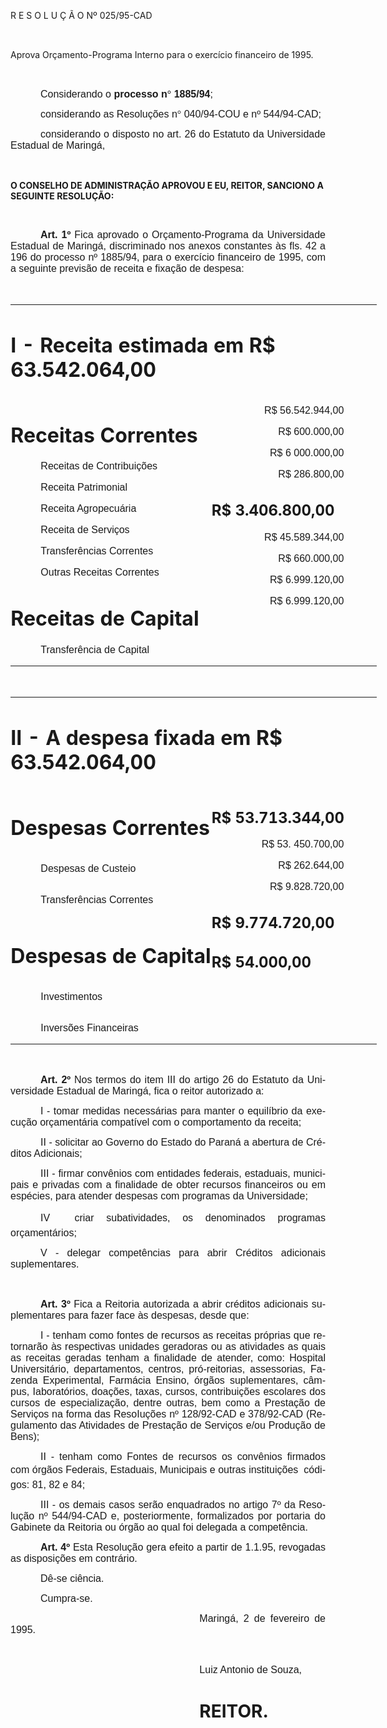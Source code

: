 <body lang=PT-BR style='tab-interval:36.0pt'>

<div class=Section1>

<p class=MsoTitle>R E S O L U Ç Ã O Nº 025/95-CAD</p>

<p class=MsoNormal style='text-align:justify;text-indent:36.0pt'><b
style='mso-bidi-font-weight:normal'><span style='font-size:12.0pt;mso-bidi-font-size:
10.0pt;font-family:Arial;mso-bidi-font-family:"Times New Roman"'><![if !supportEmptyParas]>&nbsp;<![endif]><o:p></o:p></span></b></p>

<p class=MsoBodyTextIndent2>Aprova Orçamento-Programa Interno para o exercício
financeiro de 1995.</p>

<p class=MsoNormal style='text-align:justify;text-indent:36.0pt'><span
style='font-size:12.0pt;mso-bidi-font-size:10.0pt;font-family:Arial;mso-bidi-font-family:
"Times New Roman"'><![if !supportEmptyParas]>&nbsp;<![endif]><o:p></o:p></span></p>

<p class=MsoNormal style='text-align:justify;text-indent:36.0pt'><span
style='font-size:12.0pt;mso-bidi-font-size:10.0pt;font-family:Arial;mso-bidi-font-family:
"Times New Roman"'>Considerando o <b style='mso-bidi-font-weight:normal'>processo
n</b></span><b style='mso-bidi-font-weight:normal'><span style='font-size:12.0pt;
mso-bidi-font-size:10.0pt;font-family:Symbol;mso-ascii-font-family:Arial;
mso-hansi-font-family:Arial;mso-char-type:symbol;mso-symbol-font-family:Symbol'><span
style='mso-char-type:symbol;mso-symbol-font-family:Symbol'>°</span></span></b><b
style='mso-bidi-font-weight:normal'><span style='font-size:12.0pt;mso-bidi-font-size:
10.0pt;font-family:Arial;mso-bidi-font-family:"Times New Roman"'> 1885/94</span></b><span
style='font-size:12.0pt;mso-bidi-font-size:10.0pt;font-family:Arial;mso-bidi-font-family:
"Times New Roman"'>;<o:p></o:p></span></p>

<p class=MsoNormal style='text-align:justify;text-indent:36.0pt'><span
style='font-size:12.0pt;mso-bidi-font-size:10.0pt;font-family:Arial;mso-bidi-font-family:
"Times New Roman"'>considerando as Resoluções n</span><span style='font-size:
12.0pt;mso-bidi-font-size:10.0pt;font-family:Symbol;mso-ascii-font-family:Arial;
mso-hansi-font-family:Arial;mso-char-type:symbol;mso-symbol-font-family:Symbol'><span
style='mso-char-type:symbol;mso-symbol-font-family:Symbol'>°</span></span><span
style='font-size:12.0pt;mso-bidi-font-size:10.0pt;font-family:Arial;mso-bidi-font-family:
"Times New Roman"'> 040/94-COU e nº 544/94-CAD;<o:p></o:p></span></p>

<p class=MsoNormal style='text-align:justify;text-indent:36.0pt'><span
style='font-size:12.0pt;mso-bidi-font-size:10.0pt;font-family:Arial;mso-bidi-font-family:
"Times New Roman"'>considerando o disposto no art. 26 do Estatuto da Universidade
Estadual de Maringá,<o:p></o:p></span></p>

<p class=MsoNormal style='text-align:justify;text-indent:36.0pt'><span
style='font-size:12.0pt;mso-bidi-font-size:10.0pt;font-family:Arial;mso-bidi-font-family:
"Times New Roman"'><![if !supportEmptyParas]>&nbsp;<![endif]><o:p></o:p></span></p>

<p class=MsoBodyTextIndent><b>O CONSELHO DE ADMINISTRAÇÃO APROVOU E EU, REITOR,
SANCIONO A SEGUINTE RESOLUÇÃO:<o:p></o:p></b></p>

<p class=MsoBodyTextIndent><![if !supportEmptyParas]>&nbsp;<![endif]><o:p></o:p></p>

<p class=MsoNormal style='text-align:justify;text-indent:36.0pt'><b
style='mso-bidi-font-weight:normal'><span style='font-size:12.0pt;mso-bidi-font-size:
10.0pt;font-family:Arial;mso-bidi-font-family:"Times New Roman"'>Art. 1º </span></b><span
style='font-size:12.0pt;mso-bidi-font-size:10.0pt;font-family:Arial;mso-bidi-font-family:
"Times New Roman"'>Fica aprovado o Orçamento-Programa da Universidade Estadual
de Maringá, discriminado nos anexos constantes às fls. 42 a 196 do processo nº
1885/94, para o exercício financeiro de 1995, com a seguinte previsão de
receita e fixação de despesa:<o:p></o:p></span></p>

<p class=MsoNormal style='text-align:justify;text-indent:36.0pt'><span
style='font-size:12.0pt;mso-bidi-font-size:10.0pt;font-family:Arial;mso-bidi-font-family:
"Times New Roman"'><![if !supportEmptyParas]>&nbsp;<![endif]><o:p></o:p></span></p>

<table border=0 cellspacing=0 cellpadding=0 width=586 style='width:439.45pt;
 margin-left:.25pt;border-collapse:collapse;mso-padding-alt:0cm 0cm 0cm 0cm'>
 <tr>
  <td width=586 colspan=2 valign=top style='width:439.45pt;padding:0cm 0cm 0cm 0cm'>
  <h1><span style='mso-bidi-font-weight:bold'>I&nbsp;- Receita estimada em R$
  63.542.064,00<o:p></o:p></span></h1>
  </td>
 </tr>
 <tr style='height:132.45pt'>
  <td width=321 valign=top style='width:241.0pt;padding:0cm 0cm 0cm 0cm;
  height:132.45pt'>
  <h1><span style='mso-bidi-font-weight:bold'>Receitas Correntes<o:p></o:p></span></h1>
  <p class=MsoNormal style='text-align:justify;text-indent:36.0pt'><span
  style='font-size:12.0pt;mso-bidi-font-size:10.0pt;font-family:Arial;
  mso-bidi-font-family:"Times New Roman"'>Receitas de Contribuições<o:p></o:p></span></p>
  <p class=MsoNormal style='text-align:justify;text-indent:36.0pt'><span
  style='font-size:12.0pt;mso-bidi-font-size:10.0pt;font-family:Arial;
  mso-bidi-font-family:"Times New Roman"'>Receita Patrimonial<o:p></o:p></span></p>
  <p class=MsoNormal style='text-align:justify;text-indent:36.0pt'><span
  style='font-size:12.0pt;mso-bidi-font-size:10.0pt;font-family:Arial;
  mso-bidi-font-family:"Times New Roman"'>Receita Agropecuária <o:p></o:p></span></p>
  <p class=MsoNormal style='text-align:justify;text-indent:36.0pt'><span
  style='font-size:12.0pt;mso-bidi-font-size:10.0pt;font-family:Arial;
  mso-bidi-font-family:"Times New Roman"'>Receita de Serviços<o:p></o:p></span></p>
  <p class=MsoNormal style='text-align:justify;text-indent:36.0pt'><span
  style='font-size:12.0pt;mso-bidi-font-size:10.0pt;font-family:Arial;
  mso-bidi-font-family:"Times New Roman"'>Transferências Correntes<o:p></o:p></span></p>
  <p class=MsoNormal style='text-align:justify;text-indent:36.0pt'><span
  style='font-size:12.0pt;mso-bidi-font-size:10.0pt;font-family:Arial;
  mso-bidi-font-family:"Times New Roman"'>Outras Receitas Correntes<o:p></o:p></span></p>
  <h1><span style='mso-bidi-font-weight:bold'>Receitas de Capital<o:p></o:p></span></h1>
  <p class=MsoNormal style='text-align:justify;text-indent:36.0pt'><span
  style='font-size:12.0pt;mso-bidi-font-size:10.0pt;font-family:Arial;
  mso-bidi-font-family:"Times New Roman"'>Transferência de Capital<o:p></o:p></span></p>
  </td>
  <td width=265 valign=top style='width:7.0cm;padding:0cm 0cm 0cm 0cm;
  height:132.45pt'>
  <p class=MsoNormal align=right style='margin-right:39.7pt;text-align:right'><span
  style='font-size:12.0pt;mso-bidi-font-size:10.0pt;font-family:Arial;
  mso-bidi-font-family:"Times New Roman"'>R$ 56.542.944,00<o:p></o:p></span></p>
  <p class=MsoNormal align=right style='margin-right:39.7pt;text-align:right'><span
  style='font-size:12.0pt;mso-bidi-font-size:10.0pt;font-family:Arial;
  mso-bidi-font-family:"Times New Roman"'>R$ 600.000,00<o:p></o:p></span></p>
  <p class=MsoNormal align=right style='margin-right:39.7pt;text-align:right'><span
  style='font-size:12.0pt;mso-bidi-font-size:10.0pt;font-family:Arial;
  mso-bidi-font-family:"Times New Roman"'>R$ 6 000.000,00<o:p></o:p></span></p>
  <p class=MsoNormal align=right style='margin-right:39.7pt;text-align:right'><span
  style='font-size:12.0pt;mso-bidi-font-size:10.0pt;font-family:Arial;
  mso-bidi-font-family:"Times New Roman"'>R$ 286.800,00<o:p></o:p></span></p>
  <h2>R$ 3.406.800,00</h2>
  <p class=MsoNormal align=right style='margin-right:39.7pt;text-align:right'><span
  style='font-size:12.0pt;mso-bidi-font-size:10.0pt;font-family:Arial;
  mso-bidi-font-family:"Times New Roman"'>R$ 45.589.344,00<o:p></o:p></span></p>
  <p class=MsoNormal align=right style='margin-right:39.7pt;text-align:right'><span
  style='font-size:12.0pt;mso-bidi-font-size:10.0pt;font-family:Arial;
  mso-bidi-font-family:"Times New Roman"'>R$ 660.000,00<o:p></o:p></span></p>
  <p class=MsoNormal align=right style='margin-right:39.7pt;text-align:right'><span
  style='font-size:12.0pt;mso-bidi-font-size:10.0pt;font-family:Arial;
  mso-bidi-font-family:"Times New Roman"'>R$ 6.999.120,00<o:p></o:p></span></p>
  <p class=MsoNormal align=right style='margin-right:39.7pt;text-align:right'><span
  style='font-size:12.0pt;mso-bidi-font-size:10.0pt;font-family:Arial;
  mso-bidi-font-family:"Times New Roman"'>R$ 6.999.120,00<o:p></o:p></span></p>
  </td>
 </tr>
</table>

<p class=MsoNormal><![if !supportEmptyParas]>&nbsp;<![endif]><o:p></o:p></p>

<table border=0 cellspacing=0 cellpadding=0 width=586 style='width:439.45pt;
 margin-left:.25pt;border-collapse:collapse;mso-padding-alt:0cm 0cm 0cm 0cm'>
 <tr>
  <td width=586 colspan=2 valign=top style='width:439.45pt;padding:0cm 0cm 0cm 0cm'>
  <h1><span style='mso-bidi-font-weight:bold'>II - A despesa fixada em R$
  63.542.064,00<o:p></o:p></span></h1>
  </td>
 </tr>
 <tr>
  <td width=321 valign=top style='width:241.0pt;padding:0cm 0cm 0cm 0cm'>
  <h1><span style='mso-bidi-font-weight:bold'>Despesas Correntes<o:p></o:p></span></h1>
  </td>
  <td width=265 rowspan=6 valign=top style='width:7.0cm;padding:0cm 0cm 0cm 0cm'>
  <h2>R$ 53.713.344,00</h2>
  <p class=MsoNormal align=right style='margin-right:39.7pt;text-align:right'><span
  style='font-size:12.0pt;mso-bidi-font-size:10.0pt;font-family:Arial;
  mso-bidi-font-family:"Times New Roman"'>R$ 53. 450.700,00<o:p></o:p></span></p>
  <p class=MsoNormal align=right style='margin-right:39.7pt;text-align:right'><span
  style='font-size:12.0pt;mso-bidi-font-size:10.0pt;font-family:Arial;
  mso-bidi-font-family:"Times New Roman"'>R$ 262.644,00<o:p></o:p></span></p>
  <p class=MsoNormal align=right style='margin-right:39.7pt;text-align:right'><span
  style='font-size:12.0pt;mso-bidi-font-size:10.0pt;font-family:Arial;
  mso-bidi-font-family:"Times New Roman"'>R$ 9.828.720,00<o:p></o:p></span></p>
  <h2>R$ 9.774.720,00</h2>
  <h2>R$ 54.000,00</h2>
  </td>
 </tr>
 <tr>
  <td width=321 valign=top style='width:241.0pt;padding:0cm 0cm 0cm 0cm'>
  <p class=MsoNormal style='text-align:justify;text-indent:36.0pt'><span
  style='font-size:12.0pt;mso-bidi-font-size:10.0pt;font-family:Arial;
  mso-bidi-font-family:"Times New Roman"'>Despesas de Custeio<o:p></o:p></span></p>
  </td>
 </tr>
 <tr>
  <td width=321 valign=top style='width:241.0pt;padding:0cm 0cm 0cm 0cm'>
  <p class=MsoNormal style='text-align:justify;text-indent:36.0pt'><span
  style='font-size:12.0pt;mso-bidi-font-size:10.0pt;font-family:Arial;
  mso-bidi-font-family:"Times New Roman"'>Transferências Correntes<o:p></o:p></span></p>
  </td>
 </tr>
 <tr>
  <td width=321 valign=top style='width:241.0pt;padding:0cm 0cm 0cm 0cm'>
  <h1><span style='mso-bidi-font-weight:bold'>Despesas de Capital<o:p></o:p></span></h1>
  </td>
 </tr>
 <tr>
  <td width=321 valign=top style='width:241.0pt;padding:0cm 0cm 0cm 0cm'>
  <p class=MsoNormal style='text-align:justify;text-indent:36.0pt'><span
  style='font-size:12.0pt;mso-bidi-font-size:10.0pt;font-family:Arial;
  mso-bidi-font-family:"Times New Roman"'>Investimentos<o:p></o:p></span></p>
  </td>
 </tr>
 <tr>
  <td width=321 valign=top style='width:241.0pt;padding:0cm 0cm 0cm 0cm'>
  <p class=MsoNormal style='text-align:justify;text-indent:36.0pt'><span
  style='font-size:12.0pt;mso-bidi-font-size:10.0pt;font-family:Arial;
  mso-bidi-font-family:"Times New Roman"'>Inversões Financeiras<o:p></o:p></span></p>
  </td>
 </tr>
</table>

<p class=MsoNormal style='text-align:justify;text-indent:36.0pt'><span
style='font-size:12.0pt;mso-bidi-font-size:10.0pt;font-family:Arial;mso-bidi-font-family:
"Times New Roman"'><![if !supportEmptyParas]>&nbsp;<![endif]><o:p></o:p></span></p>

<p class=MsoNormal style='text-align:justify;text-indent:36.0pt'><b
style='mso-bidi-font-weight:normal'><span style='font-size:12.0pt;mso-bidi-font-size:
10.0pt;font-family:Arial;mso-bidi-font-family:"Times New Roman"'>Art. 2º</span></b><span
style='font-size:12.0pt;mso-bidi-font-size:10.0pt;font-family:Arial;mso-bidi-font-family:
"Times New Roman"'> Nos termos do item III do artigo 26 do Estatuto da
Universidade Estadual de Maringá, fica o reitor autorizado a:<o:p></o:p></span></p>

<p class=MsoNormal style='text-align:justify;text-indent:36.0pt'><span
style='font-size:12.0pt;mso-bidi-font-size:10.0pt;font-family:Arial;mso-bidi-font-family:
"Times New Roman"'>I - tomar medidas necessárias para manter o equilíbrio da
execução orçamentária compatível com o comportamento da receita;<o:p></o:p></span></p>

<p class=MsoNormal style='text-align:justify;text-indent:36.0pt'><span
style='font-size:12.0pt;mso-bidi-font-size:10.0pt;font-family:Arial;mso-bidi-font-family:
"Times New Roman"'>II - solicitar ao Governo do Estado do Paraná a abertura de
Créditos Adicionais;<o:p></o:p></span></p>

<p class=MsoNormal style='text-align:justify;text-indent:36.0pt'><span
style='font-size:12.0pt;mso-bidi-font-size:10.0pt;font-family:Arial;mso-bidi-font-family:
"Times New Roman"'>III - firmar convênios com entidades federais, estaduais,
municipais e privadas com a finalidade de obter recursos financeiros ou em
espécies, para atender despesas com programas da Universidade;<o:p></o:p></span></p>

<p class=MsoNormal style='text-align:justify;text-indent:36.0pt'><span
style='font-size:12.0pt;mso-bidi-font-size:10.0pt;font-family:Arial;mso-bidi-font-family:
"Times New Roman"'>IV  criar subatividades, os denominados programas
orçamentários;<o:p></o:p></span></p>

<p class=MsoNormal style='text-align:justify;text-indent:36.0pt'><span
style='font-size:12.0pt;mso-bidi-font-size:10.0pt;font-family:Arial;mso-bidi-font-family:
"Times New Roman"'>V - delegar competências para abrir Créditos adicionais
suplementares.<o:p></o:p></span></p>

<p class=MsoNormal style='text-align:justify;text-indent:36.0pt'><span
style='font-size:12.0pt;mso-bidi-font-size:10.0pt;font-family:Arial;mso-bidi-font-family:
"Times New Roman"'><![if !supportEmptyParas]>&nbsp;<![endif]><o:p></o:p></span></p>

<p class=MsoNormal style='text-align:justify;text-indent:36.0pt'><b
style='mso-bidi-font-weight:normal'><span style='font-size:12.0pt;mso-bidi-font-size:
10.0pt;font-family:Arial;mso-bidi-font-family:"Times New Roman"'>Art. 3º</span></b><span
style='font-size:12.0pt;mso-bidi-font-size:10.0pt;font-family:Arial;mso-bidi-font-family:
"Times New Roman"'> Fica a Reitoria autorizada a abrir créditos adicionais
suplementares para fazer face às despesas, desde que:<o:p></o:p></span></p>

<p class=MsoNormal style='text-align:justify;text-indent:36.0pt'><span
style='font-size:12.0pt;mso-bidi-font-size:10.0pt;font-family:Arial;mso-bidi-font-family:
"Times New Roman"'>I - tenham como fontes de recursos as receitas próprias que
retornarão às respectivas unidades geradoras ou as atividades as quais as
receitas geradas tenham a finalidade de atender, como: Hospital Universitário,
departamentos, centros, pró-reitorias, assessorias, Fazenda Experimental,
Farmácia Ensino, órgãos suplementares, câmpus, Iaboratórios, doações, taxas,
cursos, contribuições escolares dos cursos de especialização, dentre outras,
bem como a Prestação de Serviços na forma das ResoIuções nº 128/92-CAD e
378/92-CAD (Regulamento das Atividades de Prestação de Serviços e/ou Produção
de Bens);<o:p></o:p></span></p>

<p class=MsoNormal style='text-align:justify;text-indent:36.0pt'><span
style='font-size:12.0pt;mso-bidi-font-size:10.0pt;font-family:Arial;mso-bidi-font-family:
"Times New Roman"'>II - tenham como Fontes de recursos os convênios firmados
com órgãos Federais, Estaduais, Municipais e outras instituições  códigos: 81,
82 e 84;<o:p></o:p></span></p>

<p class=MsoNormal style='text-align:justify;text-indent:36.0pt'><span
style='font-size:12.0pt;mso-bidi-font-size:10.0pt;font-family:Arial;mso-bidi-font-family:
"Times New Roman"'>III - os demais casos serão enquadrados no artigo 7º da
Resolução nº 544/94-CAD e, posteriormente, formalizados por portaria do
Gabinete da Reitoria ou órgão ao qual foi delegada a competência.<o:p></o:p></span></p>

<p class=MsoNormal style='text-align:justify;text-indent:36.0pt'><b
style='mso-bidi-font-weight:normal'><span style='font-size:12.0pt;mso-bidi-font-size:
10.0pt;font-family:Arial;mso-bidi-font-family:"Times New Roman"'>Art. 4º </span></b><span
style='font-size:12.0pt;mso-bidi-font-size:10.0pt;font-family:Arial;mso-bidi-font-family:
"Times New Roman"'>Esta Resolução gera efeito a partir de 1.1.95, revogadas as
disposições em contrário.<o:p></o:p></span></p>

<p class=MsoNormal style='text-align:justify;text-indent:36.0pt'><span
style='font-size:12.0pt;mso-bidi-font-size:10.0pt;font-family:Arial;mso-bidi-font-family:
"Times New Roman"'>Dê-se ciência.<o:p></o:p></span></p>

<p class=MsoNormal style='text-align:justify;text-indent:36.0pt'><span
style='font-size:12.0pt;mso-bidi-font-size:10.0pt;font-family:Arial;mso-bidi-font-family:
"Times New Roman"'>Cumpra-se.<o:p></o:p></span></p>

<p class=MsoNormal style='text-align:justify;text-indent:8.0cm'><span
style='font-size:12.0pt;mso-bidi-font-size:10.0pt;font-family:Arial;mso-bidi-font-family:
"Times New Roman"'>Maringá, 2 de fevereiro de 1995.<o:p></o:p></span></p>

<p class=MsoNormal style='text-align:justify;text-indent:8.0cm'><span
style='font-size:12.0pt;mso-bidi-font-size:10.0pt;font-family:Arial;mso-bidi-font-family:
"Times New Roman"'><![if !supportEmptyParas]>&nbsp;<![endif]><o:p></o:p></span></p>

<p class=MsoNormal style='text-align:justify;text-indent:8.0cm'><span
lang=ES-TRAD style='font-size:12.0pt;mso-bidi-font-size:10.0pt;font-family:
Arial;mso-bidi-font-family:"Times New Roman";mso-ansi-language:ES-TRAD'>Luiz
Antonio de Souza,<o:p></o:p></span></p>

<h1 style='text-indent:8.0cm'>REITOR.</h1>

</div>

</body>
